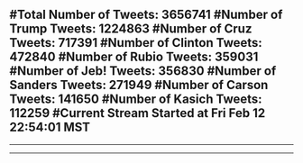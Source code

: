 #Total Number of Tweets: 3656741 
#Number of Trump Tweets: 1224863
#Number of Cruz Tweets: 717391
#Number of Clinton Tweets: 472840
#Number of Rubio Tweets: 359031
#Number of Jeb! Tweets: 356830
#Number of Sanders Tweets: 271949
#Number of Carson Tweets: 141650
#Number of Kasich Tweets: 112259
#Current Stream Started at Fri Feb 12 22:54:01 MST
---
---
---
